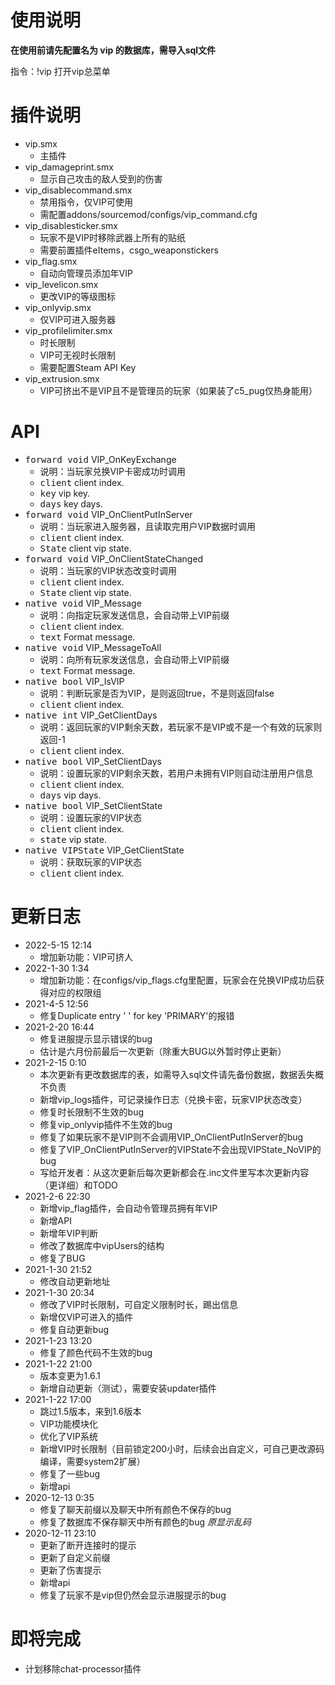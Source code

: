 # 使用说明
**在使用前请先配置名为 vip 的数据库，需导入sql文件**

指令：!vip 打开vip总菜单

# 插件说明

- vip.smx
  - 主插件
- vip_damageprint.smx
  - 显示自己攻击的敌人受到的伤害
- vip_disablecommand.smx
  - 禁用指令，仅VIP可使用
  - 需配置addons/sourcemod/configs/vip_command.cfg
- vip_disablesticker.smx
  - 玩家不是VIP时移除武器上所有的贴纸
  - 需要前置插件eItems，csgo_weaponstickers
- vip_flag.smx
  - 自动向管理员添加年VIP
- vip_levelicon.smx
  - 更改VIP的等级图标
- vip_onlyvip.smx
  - 仅VIP可进入服务器
- vip_profilelimiter.smx
  - 时长限制
  - VIP可无视时长限制
  - 需要配置Steam API Key
- vip_extrusion.smx
  - VIP可挤出不是VIP且不是管理员的玩家（如果装了c5_pug仅热身能用）

# API
- <kbd>forward void</kbd> VIP_OnKeyExchange
    - 说明：当玩家兑换VIP卡密成功时调用
    - <kbd>client</kbd> client index.
    - <kbd>key</kbd> vip key.
    - <kbd>days</kbd> key days.
- <kbd>forward void</kbd> VIP_OnClientPutInServer
    - 说明：当玩家进入服务器，且读取完用户VIP数据时调用
    - <kbd>client</kbd> client index.
    - <kbd>State</kbd> client vip state.
- <kbd>forward void</kbd> VIP_OnClientStateChanged
    - 说明：当玩家的VIP状态改变时调用
    - <kbd>client</kbd> client index.
    - <kbd>State</kbd> client vip state.
- <kbd>native void</kbd> VIP_Message
    - 说明：向指定玩家发送信息，会自动带上VIP前缀
    - <kbd>client</kbd> client index.
    - <kbd>text</kbd> Format message.
- <kbd>native void</kbd> VIP_MessageToAll
    - 说明：向所有玩家发送信息，会自动带上VIP前缀
    - <kbd>text</kbd> Format message.
- <kbd>native bool</kbd> VIP_IsVIP
    - 说明：判断玩家是否为VIP，是则返回true，不是则返回false
    - <kbd>client</kbd> client index.
- <kbd>native int</kbd> VIP_GetClientDays
    - 说明：返回玩家的VIP剩余天数，若玩家不是VIP或不是一个有效的玩家则返回-1
    - <kbd>client</kbd> client index.
- <kbd>native bool</kbd> VIP_SetClientDays
    - 说明：设置玩家的VIP剩余天数，若用户未拥有VIP则自动注册用户信息
    - <kbd>client</kbd> client index.
    - <kbd>days</kbd> vip days.
- <kbd>native bool</kbd> VIP_SetClientState
    - 说明：设置玩家的VIP状态
    - <kbd>client</kbd> client index.
    - <kbd>state</kbd> vip state.
- <kbd>native VIPState</kbd> VIP_GetClientState
    - 说明：获取玩家的VIP状态
    - <kbd>client</kbd> client index.
# 更新日志

- 2022-5-15 12:14
  - 增加新功能：VIP可挤人
- 2022-1-30 1:34
  - 增加新功能：在configs/vip_flags.cfg里配置，玩家会在兑换VIP成功后获得对应的权限组
- 2021-4-5 12:56
  - 修复Duplicate entry ' ' for key 'PRIMARY'的报错
- 2021-2-20 16:44
  - 修复进服提示显示错误的bug
  - 估计是六月份前最后一次更新（除重大BUG以外暂时停止更新）
- 2021-2-15 0:10
  - 本次更新有更改数据库的表，如需导入sql文件请先备份数据，数据丢失概不负责
  - 新增vip_logs插件，可记录操作日志（兑换卡密，玩家VIP状态改变）
  - 修复时长限制不生效的bug
  - 修复vip_onlyvip插件不生效的bug
  - 修复了如果玩家不是VIP则不会调用VIP_OnClientPutInServer的bug
  - 修复了VIP_OnClientPutInServer的VIPState不会出现VIPState_NoVIP的bug
  - 写给开发者：从这次更新后每次更新都会在.inc文件里写本次更新内容（更详细）和TODO
- 2021-2-6 22:30
  - 新增vip_flag插件，会自动令管理员拥有年VIP
  - 新增API
  - 新增年VIP判断
  - 修改了数据库中vipUsers的结构
  - 修复了BUG
- 2021-1-30 21:52
  - 修改自动更新地址
- 2021-1-30 20:34
  - 修改了VIP时长限制，可自定义限制时长，踢出信息
  - 新增仅VIP可进入的插件
  - 修复自动更新bug
- 2021-1-23 13:20
  - 修复了颜色代码不生效的bug
- 2021-1-22 21:00
  - 版本变更为1.6.1
  - 新增自动更新（测试），需要安装updater插件
- 2021-1-22 17:00
  - 跳过1.5版本，来到1.6版本
  - VIP功能模块化
  - 优化了VIP系统
  - 新增VIP时长限制（目前锁定200小时，后续会出自定义，可自己更改源码编译，需要system2扩展）
  - 修复了一些bug
  - 新增api
- 2020-12-13 0:35
  - 修复了聊天前缀以及聊天中所有颜色不保存的bug
  - 修复了数据库不保存聊天中所有颜色的bug *原显示乱码*
- 2020-12-11 23:10
  - 更新了断开连接时的提示
  - 更新了自定义前缀
  - 更新了伤害提示
  - 新增api
  - 修复了玩家不是vip但仍然会显示进服提示的bug
# 即将完成

- 计划移除chat-processor插件
